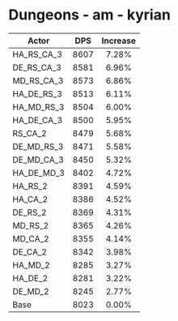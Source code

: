 # Dungeons - am - kyrian
| Actor | DPS | Increase |
|---|:---:|:---:|
|HA_RS_CA_3|8607|7.28%|
|DE_RS_CA_3|8581|6.96%|
|MD_RS_CA_3|8573|6.86%|
|HA_DE_RS_3|8513|6.11%|
|HA_MD_RS_3|8504|6.00%|
|HA_DE_CA_3|8500|5.95%|
|RS_CA_2|8479|5.68%|
|DE_MD_RS_3|8471|5.58%|
|DE_MD_CA_3|8450|5.32%|
|HA_DE_MD_3|8402|4.72%|
|HA_RS_2|8391|4.59%|
|HA_CA_2|8386|4.52%|
|DE_RS_2|8369|4.31%|
|MD_RS_2|8365|4.26%|
|MD_CA_2|8355|4.14%|
|DE_CA_2|8342|3.98%|
|HA_MD_2|8285|3.27%|
|HA_DE_2|8281|3.22%|
|DE_MD_2|8245|2.77%|
|Base|8023|0.00%|
